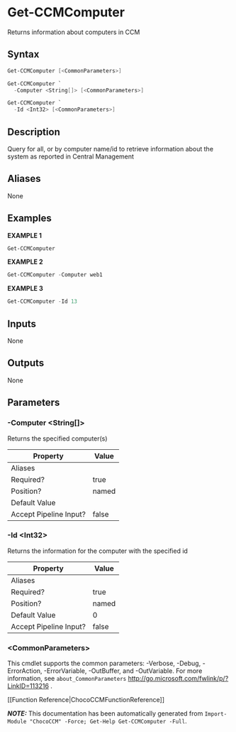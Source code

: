 # Get-CCMComputer

<!-- This documentation is automatically generated from /Get-CCMComputer.ps1 using GenerateDocs.ps1. Contributions are welcome at the original location(s). -->

Returns information about computers in CCM

## Syntax

~~~powershell
Get-CCMComputer [<CommonParameters>]
~~~


~~~powershell
Get-CCMComputer `
  -Computer <String[]> [<CommonParameters>]
~~~


~~~powershell
Get-CCMComputer `
  -Id <Int32> [<CommonParameters>]
~~~

## Description

Query for all, or by computer name/id to retrieve information about the system as reported in Central Management


## Aliases

None

## Examples

 **EXAMPLE 1**

~~~powershell
Get-CCMComputer

~~~

**EXAMPLE 2**

~~~powershell
Get-CCMComputer -Computer web1

~~~

**EXAMPLE 3**

~~~powershell
Get-CCMComputer -Id 13

~~~

## Inputs

None

## Outputs

None

## Parameters

###  -Computer &lt;String[]&gt;
Returns the specified computer(s)

Property               | Value
---------------------- | -----
Aliases                |
Required?              | true
Position?              | named
Default Value          |
Accept Pipeline Input? | false

###  -Id &lt;Int32&gt;
Returns the information for the computer with the specified id

Property               | Value
---------------------- | -----
Aliases                |
Required?              | true
Position?              | named
Default Value          | 0
Accept Pipeline Input? | false

### &lt;CommonParameters&gt;

This cmdlet supports the common parameters: -Verbose, -Debug, -ErrorAction, -ErrorVariable, -OutBuffer, and -OutVariable. For more information, see `about_CommonParameters` http://go.microsoft.com/fwlink/p/?LinkID=113216 .



[[Function Reference|ChocoCCMFunctionReference]]

***NOTE:*** This documentation has been automatically generated from `Import-Module "ChocoCCM" -Force; Get-Help Get-CCMComputer -Full`.
